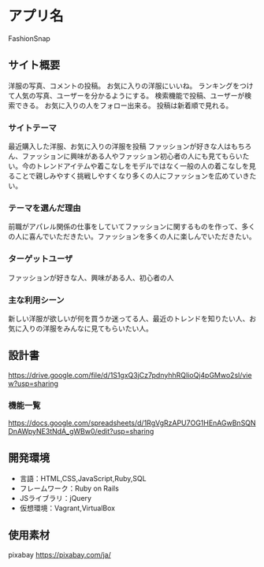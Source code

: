 # アプリ名
FashionSnap

## サイト概要
洋服の写真、コメントの投稿。
お気に入りの洋服にいいね。
ランキングをつけて人気の写真、ユーザーを分かるようにする。
検索機能で投稿、ユーザーが検索できる。
お気に入りの人をフォロー出来る。
投稿は新着順で見れる。

### サイトテーマ
最近購入した洋服、お気に入りの洋服を投稿
ファッションが好きな人はもちろん、ファッションに興味がある人やファッション初心者の人にも見てもらいたい。今のトレンドアイテムや着こなしをモデルではなく一般の人の着こなしを見ることで親しみやすく挑戦しやすくなり多くの人にファッションを広めていきたい。

### テーマを選んだ理由
前職がアパレル関係の仕事をしていてファッションに関するものを作って、多くの人に喜んでいただきたい。ファッションを多くの人に楽しんでいただきたい。

### ターゲットユーザ
ファッションが好きな人、興味がある人、初心者の人

### 主な利用シーン
新しい洋服が欲しいが何を買うか迷ってる人、最近のトレンドを知りたい人、お気に入りの洋服をみんなに見てもらいたい人。

## 設計書
https://drive.google.com/file/d/1S1gxQ3jCz7pdnyhhRQIioQj4pGMwo2sl/view?usp=sharing

### 機能一覧
https://docs.google.com/spreadsheets/d/1RgVgRzAPU7OG1HEnAGwBnSQNDnAWpyNE3tNdA_gWBw0/edit?usp=sharing

## 開発環境
- 言語：HTML,CSS,JavaScript,Ruby,SQL
- フレームワーク：Ruby on Rails
- JSライブラリ：jQuery
- 仮想環境：Vagrant,VirtualBox

## 使用素材
pixabay https://pixabay.com/ja/
